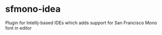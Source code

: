 # sfmono-idea
Plugin for Intellij-based IDEs which adds support for San Francisco Mono font in editor